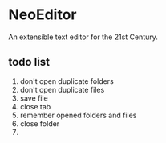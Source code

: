 # NeoEditor

An extensible text editor for the 21st Century.


## todo list

1. don't open duplicate folders
2. don't open duplicate files
3. save file
4. close tab
5. remember opened folders and files
6. close folder
7.
